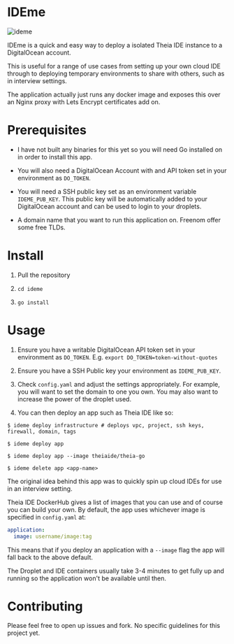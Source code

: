 # IDEme

![ideme](https://github.com/ngfgrant/ideme/workflows/ideme/badge.svg)

IDEme is a quick and easy way to deploy a isolated Theia IDE instance to a
DigitalOcean account.

This is useful for a range of use cases from setting up your own cloud IDE
through to deploying temporary environments to share with others, such as in
interview settings.

The application actually just runs any docker image and exposes this over an
Nginx proxy with Lets Encrypt certificates add on.

# Prerequisites

- I have not built any binaries for this yet so you will need Go installed on
  in order to install this app.

- You will also need a DigitalOcean Account with and API token set in your
  environment as `DO_TOKEN`.

- You will need a SSH public key set as an environment variable
  `IDEME_PUB_KEY`. This public key will be automatically added to your DigitalOcean
  account and can be used to login to your droplets.

- A domain name that you want to run this application on. Freenom offer some
  free TLDs.

# Install

1. Pull the repository

2. `cd ideme`

3. `go install`

# Usage

1. Ensure you have a writable DigitalOcean API token set in your environment as
   `DO_TOKEN`. E.g. `export DO_TOKEN=token-without-quotes`

2. Ensure you have a SSH Public key your environment as `IDEME_PUB_KEY`.

3. Check `config.yaml` and adjust the settings appropriately. For example, you
   will want to set the domain to one you own. You may also want to increase
   the power of the droplet used.

4. You can then deploy an app such as Theia IDE like so:

```shell
$ ideme deploy infrastructure # deploys vpc, project, ssh keys, firewall, domain, tags

$ ideme deploy app

$ ideme deploy app --image theiaide/theia-go

$ ideme delete app <app-name>
```

The original idea behind this app was to quickly spin up cloud IDEs for use in
an interview setting.

Theia IDE DockerHub gives a list of images that you can use and of course you
can build your own. By default, the app uses whichever image is specified in
`config.yaml` at:

```yaml
application:
  image: username/image:tag
```

This means that if you deploy an application with a `--image` flag the app will
fall back to the above default.

The Droplet and IDE containers usually take 3-4 minutes to get fully up and
running so the application won't be available until then.

# Contributing

Please feel free to open up issues and fork. No specific guidelines for this
project yet.
